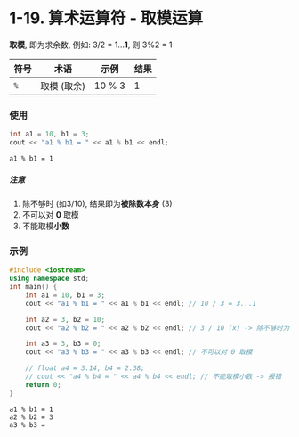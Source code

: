 # 1-19. 算术运算符 - 取模运算

**取模**, 即为求余数, 例如: 3/2 = 1...**1**, 则 3%2 = 1

| 符号 | 术语 | 示例 | 结果 |
| ---- | ---- | ---- | ---- |
| `%` | 取模 (取余) | 10 % 3 | 1 |

### 使用

```cpp
int a1 = 10, b1 = 3;
cout << "a1 % b1 = " << a1 % b1 << endl;
```

```output
a1 % b1 = 1
```

##### **注意**

1. 除不够时 (如3/10), 结果即为**被除数本身** (3)
2. 不可以对 **0** 取模
3. 不能取模**小数**

### 示例

```cpp
#include <iostream>
using namespace std;
int main() {
    int a1 = 10, b1 = 3;
    cout << "a1 % b1 = " << a1 % b1 << endl; // 10 / 3 = 3...1

    int a2 = 3, b2 = 10;
    cout << "a2 % b2 = " << a2 % b2 << endl; // 3 / 10 (x) -> 除不够时为被除数本身

    int a3 = 3, b3 = 0;
    cout << "a3 % b3 = " << a3 % b3 << endl; // 不可以对 0 取模

    // float a4 = 3.14, b4 = 2.38;
    // cout << "a4 % b4 = " << a4 % b4 << endl; // 不能取模小数 -> 报错
    return 0;
}
```

```output
a1 % b1 = 1
a2 % b2 = 3
a3 % b3 =
```